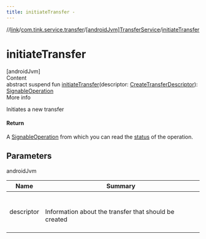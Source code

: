 ```yaml
---
title: initiateTransfer -
---
```

//[link](../../index.md)/[com.tink.service.transfer](../index.md)/[[androidJvm]TransferService](index.md)/[initiateTransfer](initiate-transfer.md)



# initiateTransfer  
[androidJvm]  
Content  
abstract suspend fun [initiateTransfer](initiate-transfer.md)(descriptor: [CreateTransferDescriptor](../[android-jvm]-create-transfer-descriptor/index.md)): [SignableOperation](../../com.tink.model.transfer/[android-jvm]-signable-operation/index.md)  
More info  


Initiates a new transfer



#### Return  


A [SignableOperation](../../com.tink.model.transfer/[android-jvm]-signable-operation/index.md) from which you can read the [status](../../com.tink.model.transfer/[android-jvm]-signable-operation/-status/index.md) of the operation.



## Parameters  
  
androidJvm  
  
|  Name|  Summary| 
|---|---|
| <a name="com.tink.service.transfer/TransferService/initiateTransfer/#com.tink.service.transfer.CreateTransferDescriptor/PointingToDeclaration/"></a>descriptor| <a name="com.tink.service.transfer/TransferService/initiateTransfer/#com.tink.service.transfer.CreateTransferDescriptor/PointingToDeclaration/"></a><br><br>Information about the transfer that should be created<br><br>
  
  



